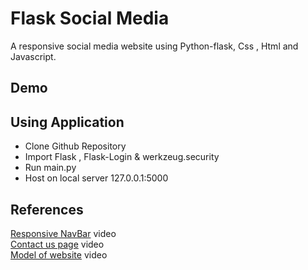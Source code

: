 # Flask Social Media

A responsive social media website using Python-flask, Css , Html and Javascript.

## Demo

## Using Application

- Clone Github Repository
- Import Flask , Flask-Login & werkzeug.security
- Run main.py
- Host on local server 127.0.0.1:5000

## References

[Responsive NavBar](https://www.youtube.com/watch?v=gXkqy0b4M5g) video
<br>
[Contact us page](https://www.youtube.com/watch?v=orBQesFBkXg) video
<br>
[Model of website](https://www.youtube.com/watch?v=dam0GPOAvVI) video
